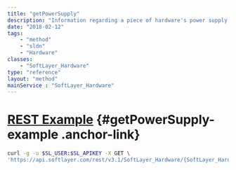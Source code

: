 ```yaml
---
title: "getPowerSupply"
description: "Information regarding a piece of hardware's power supply."
date: "2018-02-12"
tags:
    - "method"
    - "sldn"
    - "Hardware"
classes:
    - "SoftLayer_Hardware"
type: "reference"
layout: "method"
mainService : "SoftLayer_Hardware"
---
```


# [REST Example](#getPowerSupply-example) <a href="/article/rest/"><i class="fas fa-question"></i></a> {#getPowerSupply-example .anchor-link} 
```bash
curl -g -u $SL_USER:$SL_APIKEY -X GET \
'https://api.softlayer.com/rest/v3.1/SoftLayer_Hardware/{SoftLayer_HardwareID}/getPowerSupply'
```
